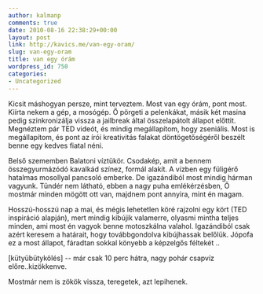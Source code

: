```yaml
---
author: kalmanp
comments: true
date: 2010-08-16 22:38:29+00:00
layout: post
link: http://kavics.me/van-egy-oram/
slug: van-egy-oram
title: van egy órám
wordpress_id: 750
categories:
- Uncategorized
---
```


Kicsit máshogyan persze, mint terveztem. Most van egy órám, pont most. Kiírta nekem a gép, a mosógép. Ő pörgeti a pelenkákat, másik két masina pedig szinkronizálja vissza a jailbreak által összelapátolt állapot előttit. Megnéztem pár TED videót, és mindig megállapítom, hogy zseniális. Most is megállapítom, és pont az írói kreativitás falakat döntögetőségéről beszélt benne egy kedves fiatal néni.




Belső szememben Balatoni víztükör. Csodakép, amit a bennem összegyurmázódó kavalkád színez, formál alakít. A vízben egy füligérő hatalmas mosollyal pancsoló emberke. De igazándiból most mindig hárman vagyunk. Tündér nem látható, ebben a nagy puha emlékérzésben, Ő mostmár minden mögött ott van, majdnem pont annyira, mint én magam.




Hosszú-hosszú nap a mai, és mégis lehetetlen köré rajzolni egy kört (TED inspiráció alapján), mert mindig kibújik valamerre, olyasmi mintha teljes minden, ami most én vagyok benne motoszkálna valahol. Igazándiból csak azért keresem a határait, hogy továbbgondolva kibújhassak belőlük. Jópofa ez a most állapot, fáradtan sokkal könyebb a képzelgős féltekét ..




[kütyübütykölés] -- már csak 10 perc hátra, nagy pohár csapvíz előre..kizökkenve.




Mostmár nem is zökök vissza, teregetek, azt lepihenek.
